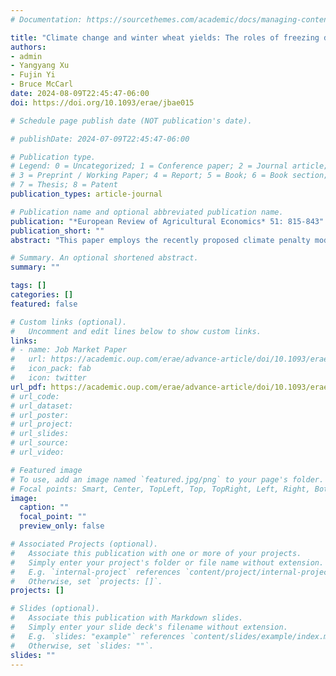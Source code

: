 ```yaml
---
# Documentation: https://sourcethemes.com/academic/docs/managing-content/

title: "Climate change and winter wheat yields: The roles of freezing days and long-run adaptations"
authors:
- admin
- Yangyang Xu
- Fujin Yi
- Bruce McCarl
date: 2024-08-09T22:45:47-06:00
doi: https://doi.org/10.1093/erae/jbae015

# Schedule page publish date (NOT publication's date).

# publishDate: 2024-07-09T22:45:47-06:00

# Publication type.
# Legend: 0 = Uncategorized; 1 = Conference paper; 2 = Journal article;
# 3 = Preprint / Working Paper; 4 = Report; 5 = Book; 6 = Book section;
# 7 = Thesis; 8 = Patent
publication_types: article-journal

# Publication name and optional abbreviated publication name.
publication: "*European Review of Agricultural Economics* 51: 815-843"
publication_short: ""
abstract: "This paper employs the recently proposed climate penalty model to estimate season-specific climate change impacts on Chinese winter wheat yields and also reveals the effects of long-run adaptions by comparing the short-run and long-run estimates identified from the model. We find that Spring freezing days are critical as we estimate small yield gains when considering a reduction in the number of freezing days (induced by global warming), as opposed to large yield losses when such effects are omitted. We also find substantial influences of adaptation effects that could reverse the sign of climate change impacts."

# Summary. An optional shortened abstract.
summary: ""

tags: []
categories: []
featured: false

# Custom links (optional).
#   Uncomment and edit lines below to show custom links.
links:
# - name: Job Market Paper
#   url: https://academic.oup.com/erae/advance-article/doi/10.1093/erae/jbae015/7685860 
#   icon_pack: fab
#   icon: twitter
url_pdf: https://academic.oup.com/erae/advance-article/doi/10.1093/erae/jbae015/7685860  
# url_code:
# url_dataset:
# url_poster:
# url_project:
# url_slides:
# url_source:
# url_video:

# Featured image
# To use, add an image named `featured.jpg/png` to your page's folder. 
# Focal points: Smart, Center, TopLeft, Top, TopRight, Left, Right, BottomLeft, Bottom, BottomRight.
image:
  caption: ""
  focal_point: ""
  preview_only: false

# Associated Projects (optional).
#   Associate this publication with one or more of your projects.
#   Simply enter your project's folder or file name without extension.
#   E.g. `internal-project` references `content/project/internal-project/index.md`.
#   Otherwise, set `projects: []`.
projects: []

# Slides (optional).
#   Associate this publication with Markdown slides.
#   Simply enter your slide deck's filename without extension.
#   E.g. `slides: "example"` references `content/slides/example/index.md`.
#   Otherwise, set `slides: ""`.
slides: ""
---
```

